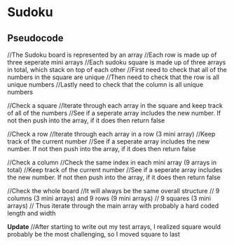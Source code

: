 # Sudoku

## Pseudocode

//The Sudoku board is represented by an array
//Each row is made up of three seperate mini arrays
//Each sudoku square is made up of three arrays in total, which stack on top of each other
//First need to check that all of the numbers in the square are unique
//Then need to check that the row is all unique numbers
//Lastly need to check that the column is all unique numbers

//Check a square
//Iterate through each array in the square and keep track of all of the numbers
//See if a seperate array includes the new number. If not then push into the array, if it does then return false

//Check a row
//Iterate through each array in a row (3 mini array)
//Keep track of the current number
//See if a seperate array includes the new number. If not then push into the array, if it does then return false

//Check a column
//Check the same index in each mini array (9 arrays in total)
//Keep track of the current number
//See if a seperate array includes the new number. If not then push into the array, if it does then return false

//Check the whole board
//It will always be the same overall structure
// 9 columns (3 mini arrays) and 9 rows (9 mini arrays)
// 9 squares (3 mini arrays)
// Thus iterate through the main array with probably a hard coded length and width

**Update**
//After starting to write out my test arrays, I realized square would probably be the most challenging, so I moved square to last
